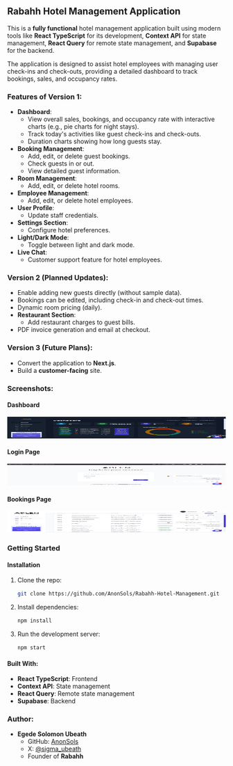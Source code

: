  
## Rabahh Hotel Management Application

This is a **fully functional** hotel management application built using modern tools like **React TypeScript** for its development, **Context API** for state management, **React Query** for remote state management, and **Supabase** for the backend. 

The application is designed to assist hotel employees with managing user check-ins and check-outs, providing a detailed dashboard to track bookings, sales, and occupancy rates.

### Features of Version 1:
- **Dashboard**: 
  - View overall sales, bookings, and occupancy rate with interactive charts (e.g., pie charts for night stays).
  - Track today's activities like guest check-ins and check-outs.
  - Duration charts showing how long guests stay.
- **Booking Management**: 
  - Add, edit, or delete guest bookings.
  - Check guests in or out.
  - View detailed guest information.
- **Room Management**: 
  - Add, edit, or delete hotel rooms.
- **Employee Management**: 
  - Add, edit, or delete hotel employees.
- **User Profile**: 
  - Update staff credentials.
- **Settings Section**: 
  - Configure hotel preferences.
- **Light/Dark Mode**: 
  - Toggle between light and dark mode.
- **Live Chat**: 
  - Customer support feature for hotel employees.
  
### Version 2 (Planned Updates):
- Enable adding new guests directly (without sample data).
- Bookings can be edited, including check-in and check-out times.
- Dynamic room pricing (daily).
- **Restaurant Section**: 
  - Add restaurant charges to guest bills.
- PDF invoice generation and email at checkout.

### Version 3 (Future Plans):
- Convert the application to **Next.js**.
- Build a **customer-facing** site.

### Screenshots:


#### Dashboard 
<img src="./public/p-1.png" alt="Dashboard" width="100%" height="50" />

#### Login Page
<img src="./public/p-3.png" alt="Login" width="100%" height="50" />


#### Bookings Page
<img src="./public/p-2.png" alt="Bookings" width="100%" height="50" />

### Getting Started

#### Installation
1. Clone the repo:
   ```bash
   git clone https://github.com/AnonSols/Rabahh-Hotel-Management.git
   ```
2. Install dependencies:
   ```bash
   npm install
   ```
3. Run the development server:
   ```bash
   npm start
   ```

#### Built With:
- **React TypeScript**: Frontend
- **Context API**: State management
- **React Query**: Remote state management
- **Supabase**: Backend

### Author:
- **Egede Solomon Ubeath**  
  - GitHub: [AnonSols](https://github.com/AnonSols)  
  - X: [@sigma_ubeath](https://x.com/sigma_ubeath)  
  - Founder of **Rabahh**

 
